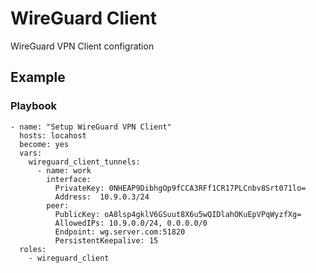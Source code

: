 # WireGuard Client

WireGuard VPN Client configration


## Example
### Playbook
```
- name: "Setup WireGuard VPN Client"
  hosts: locahost
  become: yes
  vars:
    wireguard_client_tunnels:
      - name: work
        interface:
          PrivateKey: 0NHEAP9DibhgOp9fCCA3RFf1CR17PLCnbv8Srt071lo=
          Address:  10.9.0.3/24
        peer:
          PublicKey: oA8lsp4gklV6GSuut8X6u5wQIDlahOKuEpVPqWyzfXg=
          AllowedIPs: 10.9.0.0/24, 0.0.0.0/0
          Endpoint: wg.server.com:51820
          PersistentKeepalive: 15
  roles:
    - wireguard_client
```
